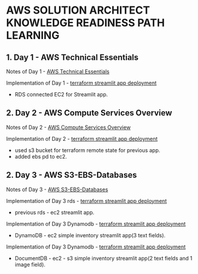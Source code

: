 # AWS SOLUTION ARCHITECT KNOWLEDGE READINESS PATH LEARNING 

## 1. Day 1 - AWS Technical Essentials

Notes of Day 1 - [AWS Technical Essentials](Day1-aws-technical-essentials/README)

Implementation of Day 1 - [terraform streamlit app deployment](Day1-aws-technical-essentials/implementation/)
- RDS connected EC2 for Streamlit app.


## 2. Day 2 - AWS Compute Services Overview

Notes of Day 2 - [AWS Compute Services Overview](Day2-aws-iam-compute-storage/README)

Implementation of Day 2 - [terraform streamlit app deployment](Day2-aws-iam-compute-storage/implementation/)
- used s3 bucket for terraform remote state for previous app.
- added ebs pd to ec2.


## 2. Day 3 - AWS S3-EBS-Databases

Notes of Day 3 - [AWS S3-EBS-Databases](Day3-EBS-Databases/README)

Implementation of Day 3 rds - [terraform streamlit app deployment](Day3-EBS-Databases/implementation-RDS/)
- previous rds - ec2 streamlit app.

Implementation of Day 3 Dynamodb - [terraform streamlit app deployment](Day3-EBS-Databases/implementation-DynamoDB/)
- DynamoDB - ec2 simple inventory streamlit app(3 text fields).

Implementation of Day 3 Dynamodb - [terraform streamlit app deployment](Day3-EBS-Databases/implementation-DynamoDB/)
- DocumentDB - ec2 - s3 simple inventory streamlit app(2 text fields and 1 image field).